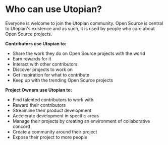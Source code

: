 # Who can use Utopian?

Everyone is welcome to join the Utopian community. Open Source is central to Utopian's existence and as such, it is used by people who care about Open Source projects.

**Contributors use Utopian to:**

- Share the work they do on Open Source projects with the world
- Earn rewards for it
- Interact with other contributors
- Discover projects to work on
- Get inspiration for what to contribute
- Keep up with the trending Open Source projects

**Project Owners use Utopian to:**

- Find talented contributors to work with
- Reward their contributors
- Streamline their product development
- Accelerate development in specific areas
- Manage their projects by creating an environment of collaborative concord
- Create a community around their project
- Expose their project to more people
